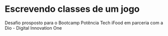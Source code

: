 # Escrevendo classes de um jogo
Desafio prosposto para o Bootcamp Potência Tech iFood em parceria com a Dio - Digital Innovation One
